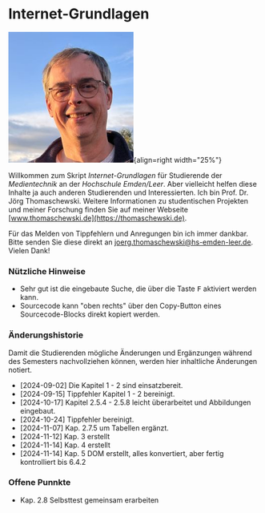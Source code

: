 # Internet-Grundlagen
![Jörg Thomaschewski](./assets/images/JT-Web.jpg){align=right width="25%"}

Willkommen zum Skript *Internet-Grundlagen* für Studierende der *Medientechnik* an der *Hochschule Emden/Leer*. Aber vielleicht helfen diese Inhalte ja auch anderen Studierenden und Interessierten. Ich bin Prof. Dr. Jörg Thomaschewski. Weitere Informationen zu studentischen Projekten und meiner Forschung finden Sie auf meiner Webseite [www.thomaschewski.de](https://thomaschewski.de).

Für das Melden von Tippfehlern und Anregungen bin ich immer dankbar. Bitte senden Sie diese direkt an joerg.thomaschewski@hs-emden-leer.de. Vielen Dank!


### Nützliche Hinweise
- Sehr gut ist die eingebaute Suche, die über die Taste <kbd>F</kbd> aktiviert werden kann.
- Sourcecode kann "oben rechts" über den Copy-Button eines Sourcecode-Blocks direkt kopiert werden.

### Änderungshistorie
Damit die Studierenden mögliche Änderungen und Ergänzungen während des Semesters nachvollziehen können, werden hier inhaltliche Änderungen notiert.

- [2024-09-02] Die Kapitel 1 - 2 sind einsatzbereit.
- [2024-09-15] Tippfehler Kapitel 1 - 2 bereinigt.
- [2024-10-17] Kapitel 2.5.4 - 2.5.8 leicht überarbeitet und Abbildungen eingebaut.
- [2024-10-24] Tippfehler bereinigt.
- [2024-11-07] Kap. 2.7.5 um Tabellen ergänzt.
- [2024-11-12] Kap. 3 erstellt
- [2024-11-14] Kap. 4 erstellt
- [2024-11-14] Kap. 5 DOM erstellt, alles konvertiert, aber fertig kontrolliert bis 6.4.2

### Offene Punnkte
- Kap. 2.8 Selbsttest gemeinsam erarbeiten






